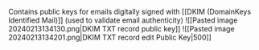 Contains public keys for emails digitally signed with [[DKIM (DomainKeys Identified Mail)]] (used to validate email authenticity)
![[Pasted image 20240213134130.png|DKIM TXT record public key]]
![[Pasted image 20240213134201.png|DKIM TXT record edit Public Key|500]]